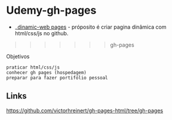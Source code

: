 # Udemy-gh-pages

- _[dinamic-web pages](https://github.com/victorhreinert/gh-pages-html/tree/gh-pages) - próposito é criar pagina dinâmica com html/css/js no github.
>>>>>>> gh-pages


Objetivos

    praticar html/css/js
    conhecer gh pages (hospedagem)
    preparar para fazer portifólio pessoal
  

## Links

https://github.com/victorhreinert/gh-pages-html/tree/gh-pages


